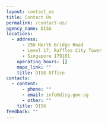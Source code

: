 ```yaml
---
layout: contact_us
title: Contact Us
permalink: /contact-us/
agency_name: DISG
locations:
  - address:
      - 250 North Bridge Road
      - Level 17, Raffles City Tower
      - Singapore 179101
    operating_hours: []
    maps_link: ""
    title: DISG Office
contacts:
  - content:
      - phone: ""
      - email: info@disg.gov.sg
      - other: ""
    title: DISG
feedback: ""
---
```

